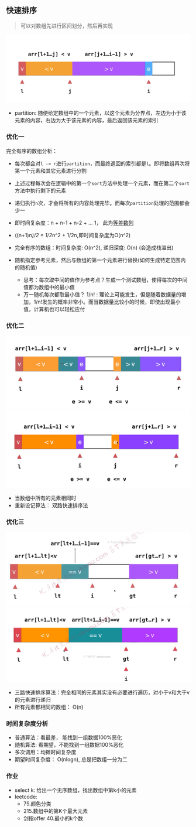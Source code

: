 ## 快速排序

> 可以对数组先进行区间划分，然后再实现

![](https://raw.githubusercontent.com/wangkaiwd/drawing-bed/master/20201213223440.png)

* partition: 随便给定数组中的一个元素，以这个元素为分界点，左边为小于该元素的内容，右边为大于该元素的内容，最后返回该元素的索引

### 优化一

完全有序的数组分析：

* 每次都会对`l -> r`进行`partition`，而最终返回的索引都是`l`。即将数组再次将第一个元素和其它元素进行分割
* 上述过程每次会在逻辑中的第一个`sort`方法中处理一个元素，而在第二个`sort`方法中执行剩下的元素
* 递归执行`n`次，才会将所有的内容处理完毕。而每次`partition`处理的范围都会少一
* 即时间复杂度：n + n-1 + n-2 + ... 1， 此为[等差数列](https://zh.wikipedia.org/wiki/%E7%AD%89%E5%B7%AE%E6%95%B0%E5%88%97)
* ((n+1)*n)/2 = 1/2*n^2 + 1/2n,即时间复杂度为O(n^2)


* 完全有序的数组：时间复杂度: O(n^2), 递归深度: O(n) (会造成栈溢出)
* 随机指定参考元素，然后与数组的第一个元素进行替换(如何生成特定范围内的随机值)
  * 思考：每次取中间的值作为参考点？生成一个测试数组，使得每次的中间值都为数组中的最小值
  * 万一随机每次都取最小值？ 1/n! : 理论上可能发生，但是随着数据量的增加，1/n!发生的概率非常小。而当数据量比较小的时候，即使出现最小值，计算机也可以轻松应付

### 优化二

![](https://raw.githubusercontent.com/wangkaiwd/drawing-bed/master/20201213223153.png)
![](https://raw.githubusercontent.com/wangkaiwd/drawing-bed/master/20201213223235.png)

* 当数组中所有的元素相同时
* 重新设记算法： 双路快速排序法

### 优化三

![](https://raw.githubusercontent.com/wangkaiwd/drawing-bed/master/20201213222717.png)
![](https://raw.githubusercontent.com/wangkaiwd/drawing-bed/master/20201213222809.png)

* 三路快速排序算法：完全相同的元素其实没有必要进行遍历，对小于v和大于v的元素进行递归
* 所有元素都相同的数组： O(n)

### 时间复杂度分析

* 普通算法：看最差， 能找到一组数据100%恶化
* 随机算法: 看期望，不能找到一组数据100%恶化
* 多次调用：均摊时间复杂度
* 期望时间复杂度： O(nlogn), 总是把数组一分为二

### 作业

* select k: 给出一个无序数组，找出数组中第k小的元素
* leetcode:
  * 75.颜色分类
  * 215.数组中的第K个最大元素
  * 剑指offer 40.最小的k个数
